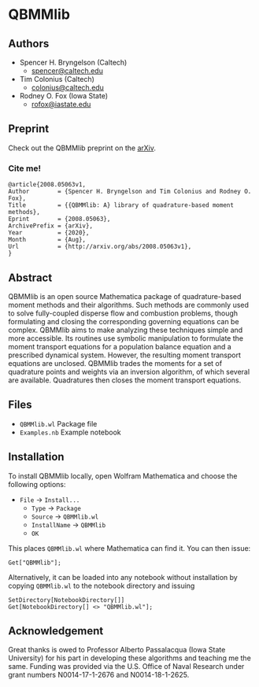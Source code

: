 # QBMMlib

## Authors

* Spencer H. Bryngelson (Caltech) 
    * spencer@caltech.edu
* Tim Colonius (Caltech)
    * colonius@caltech.edu
* Rodney O. Fox (Iowa State)
    * rofox@iastate.edu

## Preprint

Check out the QBMMlib preprint on the [arXiv](https://arxiv.org/abs/2008.05063).

### Cite me!

```
@article{2008.05063v1,
Author        = {Spencer H. Bryngelson and Tim Colonius and Rodney O. Fox},
Title         = {{QBMMlib: A} library of quadrature-based moment methods},
Eprint        = {2008.05063},
ArchivePrefix = {arXiv},
Year          = {2020},
Month         = {Aug},
Url           = {http://arxiv.org/abs/2008.05063v1},
}
```

## Abstract

QBMMlib is an open source Mathematica package of quadrature-based moment methods and their algorithms.
Such methods are commonly used to solve fully-coupled disperse flow and combustion problems, though formulating and closing the corresponding governing equations can be complex.
QBMMlib aims to make analyzing these techniques simple and more accessible.
Its routines use symbolic manipulation to formulate the moment transport equations for a population balance equation and a prescribed dynamical system.
However, the resulting moment transport equations are unclosed.
QBMMlib trades the moments for a set of quadrature points and weights via an inversion algorithm, of which several are available.
Quadratures then closes the moment transport equations.

## Files

* `QBMMlib.wl` Package file
* `Examples.nb` Example notebook 

## Installation

To install QBMMlib locally, open Wolfram Mathematica and choose the following options: 
* `File` -> `Install...`
    * `Type` -> `Package`
    * `Source` -> `QBMMlib.wl`
    * `InstallName` -> `QBMMlib`
    * `OK`

This places `QBMMlib.wl` where Mathematica can find it. You can then issue:
```
Get["QBMMlib"];
```
Alternatively, it can be loaded into any notebook without installation by copying `QBMMlib.wl` to the notebook directory and issuing
```
SetDirectory[NotebookDirectory[]]
Get[NotebookDirectory[] <> "QBMMlib.wl"];
```

## Acknowledgement
Great thanks is owed to Professor Alberto Passalacqua (Iowa State University) for his part in developing these algorithms and teaching me the same.
Funding was provided via the U.S. Office of Naval Research under grant numbers N0014-17-1-2676 and N0014-18-1-2625.
